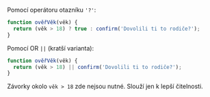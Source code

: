 Pomocí operátoru otazníku `'?'`:

```js
function ověřVěk(věk) {
  return (věk > 18) ? true : confirm('Dovolili ti to rodiče?');
}
```

Pomocí OR `||` (kratší varianta):

```js
function ověřVěk(věk) {
  return (věk > 18) || confirm('Dovolili ti to rodiče?');
}
```

Závorky okolo `věk > 18` zde nejsou nutné. Slouží jen k lepší čitelnosti.
